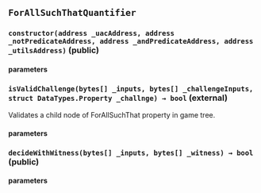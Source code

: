 ## `ForAllSuchThatQuantifier`



### `constructor(address _uacAddress, address _notPredicateAddress, address _andPredicateAddress, address _utilsAddress)` (public)



#### parameters
### `isValidChallenge(bytes[] _inputs, bytes[] _challengeInputs, struct DataTypes.Property _challnge) → bool` (external)


Validates a child node of ForAllSuchThat property in game tree.
#### parameters
### `decideWithWitness(bytes[] _inputs, bytes[] _witness) → bool` (public)



#### parameters
